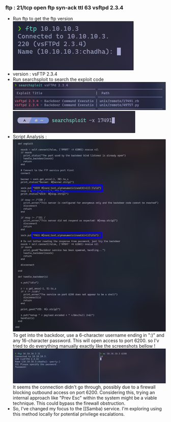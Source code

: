 ### ftp : 21/tcp   open  ftp  syn-ack ttl 63 vsftpd 2.3.4

-  Run  ftp to  get the ftp version 
![](../Attachemnts/Pasted%20image%2020231111200149.png)
- version : vsFTP 2.3.4
- Run searchsploit to search the exploit code
![](../Attachemnts/Pasted%20image%2020231111201248.png)
![](../Attachemnts/Pasted%20image%2020231111201956.png)
- Script Analysis :
![](../Attachemnts/Pasted%20image%2020231111203014.png)
To get into the backdoor, use a 6-character username ending in ":)" and any 16-character password. This will open access to port 6200.
so I'v tried to do everything manually exactly like the screenshots bellow !
![](../Attachemnts/Pasted%20image%2020231111213914.png)
It seems the connection didn't go through, possibly due to a firewall blocking outbound access on port 6200. Considering this, trying an internal approach like "Prev Esc" within the system might be a viable technique. This could bypass the firewall obstruction.
- So, I've changed my focus to the [[Samba) service. I'm exploring using this method locally for potential privilege escalations.